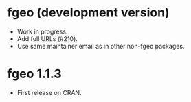 # fgeo (development version)

* Work in progress.
* Add full URLs (#210).
* Use same maintainer email as in other non-fgeo packages.

# fgeo 1.1.3

* First release on CRAN.
